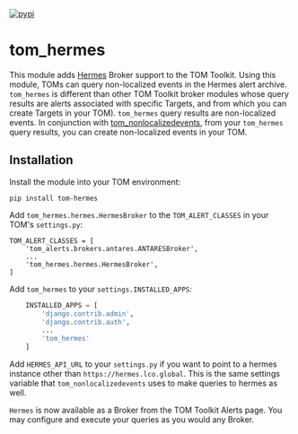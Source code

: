 [![pypi](https://img.shields.io/pypi/v/tom-hermes.svg)](https://pypi.python.org/pypi/tom-hermes)

# tom_hermes
This module adds [Hermes](https://hermes.lco.global) Broker
support to the TOM Toolkit. Using this module, TOMs can query non-localized events in the Hermes alert archive.
`tom_hermes` is different than other TOM Toolkit broker modules whose query results are alerts associated with specific Targets, and from which you can create Targets in your TOM). `tom_hermes` query results are non-localized events. In conjunction with [tom_nonlocalizedevents](https://pypi.python.org/pypi/tom-nonlocalizedevents), from your `tom_hermes` query results, you can create non-localized events in your TOM.

## Installation

Install the module into your TOM environment:

    pip install tom-hermes

Add `tom_hermes.hermes.HermesBroker` to the `TOM_ALERT_CLASSES` in your TOM's `settings.py`:

    TOM_ALERT_CLASSES = [
        'tom_alerts.brokers.antares.ANTARESBroker',
        ...
        'tom_hermes.hermes.HermesBroker',
    ]


Add `tom_hermes` to your `settings.INSTALLED_APPS`:

```python
    INSTALLED_APPS = [
        'django.contrib.admin',
        'django.contrib.auth',
        ...
        'tom_hermes'
    ]
```

Add `HERMES_API_URL` to your `settings.py` if you want to point to a hermes instance other than `https://hermes.lco.global`.
This is the same settings variable that `tom_nonlocalizedevents` uses to make queries to hermes as well.

`Hermes` is now available as a Broker from the TOM Toolkit Alerts page. You may configure and execute your queries as you would any Broker.
